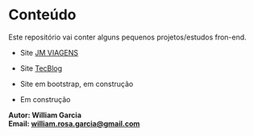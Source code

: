 # Conteúdo


Este repositório vai conter alguns pequenos projetos/estudos fron-end.

- Site [JM VIAGENS](https://github.com/phewill/Front-end-projects/tree/master/Jm-Viagens)  

- Site [TecBlog](https://github.com/phewill/Front-end-projects/tree/master/TecBlog)  

- Site em bootstrap, em construção  

- Em construção  



**Autor: William Garcia**  
**Email: william.rosa.garcia@gmail.com**
